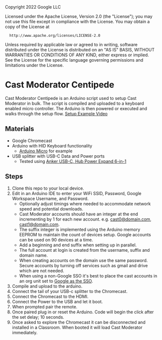 Copyright 2022 Google LLC

Licensed under the Apache License, Version 2.0 (the "License");
you may not use this file except in compliance with the License.
You may obtain a copy of the License at

      http://www.apache.org/licenses/LICENSE-2.0

Unless required by applicable law or agreed to in writing, software
distributed under the License is distributed on an "AS IS" BASIS,
WITHOUT WARRANTIES OR CONDITIONS OF ANY KIND, either express or implied.
See the License for the specific language governing permissions and
limitations under the License.

# Cast Moderator Centipede
Cast Moderator Centipede is an Arduino script used to setup Cast Moderator
in bulk. The script is compiled and uploaded to a keyboard enabled micro controller.
The Arduino is then powered or executed and walks through the setup flow.
[Setup Example Video](https://youtu.be/mqOyv3sQdOw)

## Materials
- Google Chromecast
- Arduino with HID Keyboard functionality
  - [Arduino Micro](https://store-usa.arduino.cc/products/arduino-micro) for example
- USB splitter with USB-C Data and Power ports
  - Tested using [Anker USB-C, Hub Power Expand 6-in-1](https://www.amazon.com/dp/B08C9HZ5YT/ref=redir_mobile_desktop?_encoding=UTF8&aaxitk=7ecf2e6cb8dd44356111dfafbdd8d3d8&content-id=amzn1.sym.cf8fc959-74aa-4850-a250-1b1a4e868e60%3Aamzn1.sym.cf8fc959-74aa-4850-a250-1b1a4e868e60&hsa_cr_id=8749440340201&pd_rd_plhdr=t&pd_rd_r=01294ba4-e1ad-486e-97f6-f5f486a7d4ad&pd_rd_w=jTWat&pd_rd_wg=QRjP9&qid=1666026880&ref_=sbx_be_s_sparkle_lsi4d_asin_2_title&sr=1-3-9e67e56a-6f64-441f-a281-df67fc737124)


## Steps
1. Clone this repo to your local device.
2. Edit in an Arduino IDE to enter your WiFi SSID, Password, Google Workspace Username, and Password.
   - Optionally adjust timings where needed to accommodate network speed and potential downloads.
   - Cast Moderator accounts should have an integer at the end incrementing by 1 for each new account. e.g. cast0@domain.com, cast1@domain.com.
   - The suffix integer is implemented using the Arduino memory EEPROM to maintain the count of devices setup. Google accounts can be used on 90 devices at a time.
   - Add a beginning and end suffix when setting up in parallel.
   - The full account at login is created from the username, suffix and domain name.
   - When creating accounts on the domain use the same password. Secure accounts by turning off services such as gmail and drive which are not needed.
   - When using a non-Google SSO it's best to place the cast accounts in an org unit set to [Google as the SSO](https://cloud.google.com/blog/products/identity-security/google-now-supports-multi-idp-sso-in-google-workspace-and-google-cloud).
3. Compile and upload to the arduino.
4. Connect the tail of your USB-c splitter to the Chromecast.
5. Connect the Chromecast to the HDMI.
6. Connect the Power to the USB and let it boot.
7. When prompted pair the remote.
8. Once paired plug in or reset the Arduino. Code will begin the click after the set delay; 10 seconds.
9. Once asked to explore the Chromecast it can be disconnected and installed in a Classroom. When booted it will load Cast Moderator immediately.
